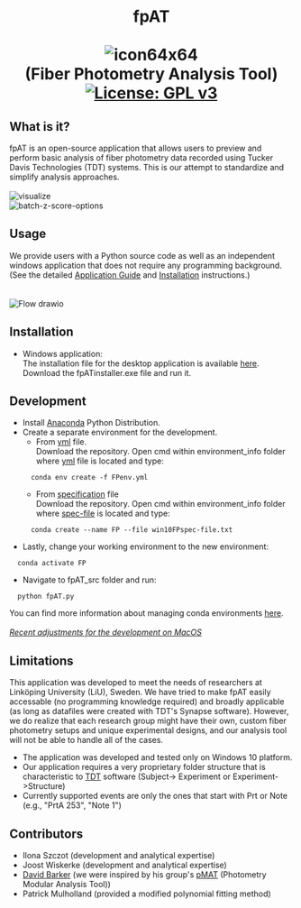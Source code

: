 # <div align="center">fpAT<br><br>![icon64x64](https://user-images.githubusercontent.com/87764674/126611941-34d2f3c2-0f24-4517-a82a-4c01ac82599f.png)<br>(Fiber Photometry Analysis Tool)<br> [![License: GPL v3](https://img.shields.io/badge/License-GPLv3-blue.svg)](https://www.gnu.org/licenses/gpl-3.0)<br></div>
## What is it?
fpAT is an open-source application that allows users to preview and perform basic analysis of fiber photometry data recorded using Tucker Davis Technologies (TDT) systems. This is our attempt to standardize and simplify analysis approaches.<br>
<br>![visualize](https://user-images.githubusercontent.com/87764674/134684805-b8c2564b-4e95-4837-a278-9ed875adcb3e.PNG)
<br>
![batch-z-score-options](https://user-images.githubusercontent.com/87764674/134880894-ba74ccb2-c06d-445f-8d69-3ae24cbae589.PNG)
<br>
## Usage
We provide users with a Python source code as well as an independent windows application that does not require any programming background. (See the detailed [Application Guide](https://github.com/ilo21/fpAT/blob/main/fpAT_src/Documentation/docs.pdf) and [Installation](#installation) instructions.)<br>
<br><br>
![Flow drawio](https://user-images.githubusercontent.com/87764674/134685031-f346e347-2bb2-498e-b3c9-a205b7d8b93e.png)
<br>
## Installation
- Windows application: <br>
The installation file for the desktop application is available [here](https://github.com/ilo21/fpAT/releases). Download the fpATinstaller.exe file and run it.
## Development
- Install [Anaconda](https://www.anaconda.com/products/individual) Python Distribution.
- Create a separate environment for the development.
  - From [yml](https://github.com/ilo21/fpAT/blob/main/environment_info/FPenv.yml) file.<br>Download the repository. Open cmd within environment_info folder where [yml](https://github.com/ilo21/fpAT/blob/main/environment_info/FPenv.yml) file is located and type:
  ```
    conda env create -f FPenv.yml
  ```
  - From [specification](https://github.com/ilo21/fpAT/blob/main/environment_info/win10FPspec-file.txt) file<br>Download the repository. Open cmd within environment_info folder where [spec-file](https://github.com/ilo21/fpAT/blob/main/environment_info/win10FPspec-file.txt) is located and type:
  ```
    conda create --name FP --file win10FPspec-file.txt
  ```
- Lastly, change your working environment to the new environment:
```
  conda activate FP
```
- Navigate to fpAT_src folder and run:
```
  python fpAT.py
```
You can find more information about managing conda environments [here](https://conda.io/projects/conda/en/latest/user-guide/tasks/manage-environments.html).
<br><br>*[Recent adjustments for the development on MacOS](https://github.com/ilo21/fpAT/tree/main/fpAT_MacOS)*<br>
## Limitations
This application was developed to meet the needs of researchers at Linköping University (LiU), Sweden. We have tried to make fpAT easily accessable (no programming knowledge required) and broadly applicable (as long as datafiles were created with TDT's Synapse software). However, we do realize that each research group might have their own, custom fiber photometry setups and unique experimental designs, and our analysis tool will not be able to handle all of the cases.
- The application was developed and tested only on Windows 10 platform.
- Our application requires a very proprietary folder structure that is characteristic to [TDT](https://www.tdt.com/docs/synapse/managing-data-for-your-lab/) software (Subject-> Experiment or Experiment->Structure)
- Currently supported events are only the ones that start with Prt or Note (e.g., "PrtA 253", "Note 1")
## Contributors
- Ilona Szczot (development and analytical expertise)
- Joost Wiskerke (development and analytical expertise)
- [David Barker](https://www.thebarkerlab.com/) (we were inspired by his group's [pMAT](https://github.com/djamesbarker/pMAT) (Photometry Modular Analysis Tool))
- Patrick Mulholland (provided a modified polynomial fitting method)









